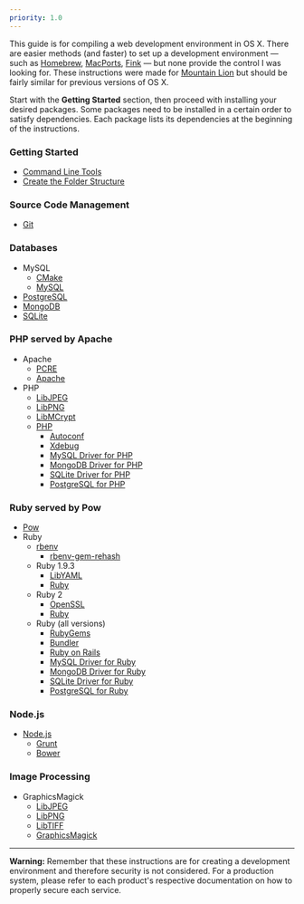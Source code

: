 ```yaml
---
priority: 1.0
---
```


This guide is for compiling a web development environment in OS X. There are easier methods (and faster) to set up a development environment — such as [Homebrew](http://mxcl.github.com/homebrew/), [MacPorts](http://www.macports.org/), [Fink](http://www.finkproject.org/) — but none provide the control I was looking for. These instructions were made for [Mountain Lion](http://en.wikipedia.org/wiki/OS_X_Mountain_Lion) but should be fairly similar for previous versions of OS X.

Start with the **Getting Started** section, then proceed with installing your desired packages. Some packages need to be installed in a certain order to satisfy dependencies. Each package lists its dependencies at the beginning of the instructions.

### Getting Started

- [Command Line Tools](/started-cli)
- [Create the Folder Structure](/started-folders)

### Source Code Management

- [Git](/git)

### Databases

- MySQL
	- [CMake](/cmake)
	- [MySQL](/mysql)
- [PostgreSQL](/postgresql)
- [MongoDB](/mongodb)
- [SQLite](/sqlite)
	
### PHP served by Apache
- Apache
	- [PCRE](/pcre)
	- [Apache](/apache)
- PHP
	- [LibJPEG](/lib-jpeg)
	- [LibPNG](/lib-png)
	- [LibMCrypt](/lib-mcrypt)
	- [PHP](/php)
		- [Autoconf](/autoconf)
		- [Xdebug](/php-xdebug)
		- [MySQL Driver for PHP](/php-mysql)
		- [MongoDB Driver for PHP](/php-mongodb)
		- [SQLite Driver for PHP](/php-sqlite)
		- [PostgreSQL for PHP](/php-postgresql)

### Ruby served by Pow

- [Pow](/pow)
- Ruby
	- [rbenv](/ruby-rbenv)
		- [rbenv-gem-rehash](/ruby-rbenv-gem-rehash)
	- Ruby 1.9.3
		- [LibYAML](/lib-yaml)
		- [Ruby](/ruby-193)
	- Ruby 2
		- [OpenSSL](/openssl)
		- [Ruby](/ruby-2)
	- Ruby (all versions)
		- [RubyGems](/ruby-gems)
		- [Bundler](/ruby-bundler)
		- [Ruby on Rails](/ruby-rails)
		- [MySQL Driver for Ruby](/ruby-mysql)
		- [MongoDB Driver for Ruby](/ruby-mongodb)
		- [SQLite Driver for Ruby](/ruby-sqlite)
		- [PostgreSQL for Ruby](/ruby-postgresql)

### Node.js

- [Node.js](/node)
	- [Grunt](/node-grunt) 
	- [Bower](/node-bower) 

### Image Processing

- GraphicsMagick
	- [LibJPEG](/lib-jpeg)
	- [LibPNG](/lib-png)
	- [LibTIFF](/lib-tiff)
	- [GraphicsMagick](/graphicsmagick)

---
**Warning:** Remember that these instructions are for creating a development environment and therefore security is not considered. For a production system, please refer to each product's respective documentation on how to properly secure each service.
